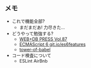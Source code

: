 ## メモ

* これで機能全部?
  - まだまだあ! 力尽きた...
* どうやって勉強する?
  - [WEB+DB PRESS Vol.87](http://gihyo.jp/magazine/wdpress/archive/2015/vol87)
  - [ECMAScript 6 git.io/es6features](https://github.com/lukehoban/es6features#math--number--string--array--object-apis)
  - [tower-of-babel](https://github.com/yosuke-furukawa/tower-of-babel)
* コード検査について
  - ESLint AirBnb
